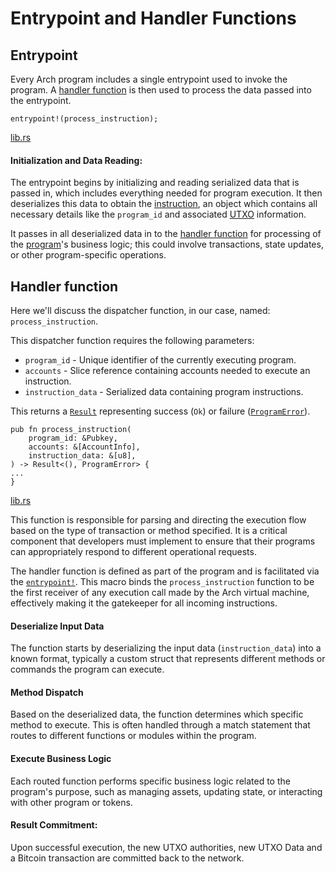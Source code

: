 # Entrypoint and Handler Functions

## Entrypoint

Every Arch program includes a single entrypoint used to invoke the program. A [handler function] is then used to process the data passed into the entrypoint.

```rust,ignore
entrypoint!(process_instruction);
```
[lib.rs]

#### Initialization and Data Reading:
The entrypoint begins by initializing and reading serialized data that is passed in, which includes everything needed for program execution. It then deserializes this data to obtain the [instruction], an object which contains all necessary details like the `program_id` and associated [UTXO] information.

It passes in all deserialized data in to the [handler function] for processing of the [program]'s business logic; this could involve transactions, state updates, or other program-specific operations.

## Handler function

Here we'll discuss the dispatcher function, in our case, named: `process_instruction`.

This dispatcher function requires the following parameters:
- `program_id` - Unique identifier of the currently executing program.
- `accounts` - Slice reference containing accounts needed to execute an instruction.
- `instruction_data` - Serialized data containing program instructions.

This returns a [`Result`] representing success (`Ok`) or failure ([`ProgramError`]).
```rust,ignore
pub fn process_instruction(
    program_id: &Pubkey,
    accounts: &[AccountInfo],
    instruction_data: &[u8],
) -> Result<(), ProgramError> {
...
}
```
[lib.rs]

This function is responsible for parsing and directing the execution flow based on the type of transaction or method specified. It is a critical component that developers must implement to ensure that their programs can appropriately respond to different operational requests.

The handler function is defined as part of the program and is facilitated via the [`entrypoint!`]. This macro binds the `process_instruction` function to be the first receiver of any execution call made by the Arch virtual machine, effectively making it the gatekeeper for all incoming instructions.

#### Deserialize Input Data
The function starts by deserializing the input data (`instruction_data`) into a known format, typically a custom struct that represents different methods or commands the program can execute.

#### Method Dispatch
Based on the deserialized data, the function determines which specific method to execute. This is often handled through a match statement that routes to different functions or modules within the program.

#### Execute Business Logic
Each routed function performs specific business logic related to the program's purpose, such as managing assets, updating state, or interacting with other program or tokens.

#### Result Commitment:
Upon successful execution, the new UTXO authorities, new UTXO Data and a Bitcoin transaction are committed back to the network.

<!-- Internal -->
[UTXO]: ../program/utxo.md
[program]: ../program/program.md
[`entrypoint!`]: #entrypoint
[handler function]: #handler-function
[instruction]: ../program/instruction.md

<!-- External -->
[`Result`]: https://doc.rust-lang.org/std/result/enum.Result.html
[lib.rs]: https://github.com/Arch-Network/arch-examples/blob/main/examples/helloworld/program/src/lib.rs
[entrypoint.rs]: https://github.com/Arch-Network/arch-examples/blob/main/program/src/entrypoint.rs
[`ProgramError`]: https://github.com/Arch-Network/arch-examples/blob/main/program/src/program_error.rs
